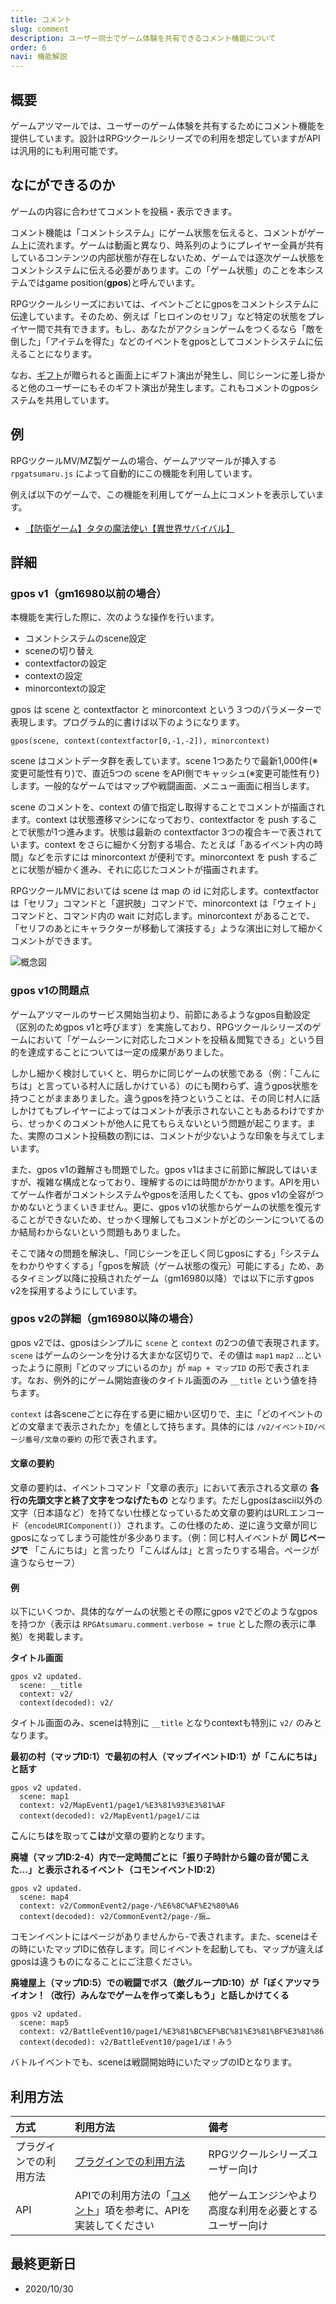 ```yaml
---
title: コメント
slug: comment
description: ユーザー同士でゲーム体験を共有できるコメント機能について
order: 6
navi: 機能解説
---
```

    
## 概要
ゲームアツマールでは、ユーザーのゲーム体験を共有するためにコメント機能を提供しています。設計はRPGツクールシリーズでの利用を想定していますがAPIは汎用的にも利用可能です。
  
    
## なにができるのか
ゲームの内容に合わせてコメントを投稿・表示できます。

コメント機能は「コメントシステム」にゲーム状態を伝えると、コメントがゲーム上に流れます。ゲームは動画と異なり、時系列のようにプレイヤー全員が共有しているコンテンツの内部状態が存在しないため、ゲームでは逐次ゲーム状態をコメントシステムに伝える必要があります。この「ゲーム状態」のことを本システムではgame position(**gpos**)と呼んでいます。

RPGツクールシリーズにおいては、イベントごとにgposをコメントシステムに伝達しています。そのため、例えば「ヒロインのセリフ」など特定の状態をプレイヤー間で共有できます。もし、あなたがアクションゲームをつくるなら「敵を倒した」「アイテムを得た」などのイベントをgposとしてコメントシステムに伝えることになります。

なお、[ギフト](/gift)が贈られると画面上にギフト演出が発生し、同じシーンに差し掛かると他のユーザーにもそのギフト演出が発生します。これもコメントのgposシステムを共用しています。

## 例
RPGツクールMV/MZ製ゲームの場合、ゲームアツマールが挿入する `rpgatsumaru.js` によって自動的にこの機能を利用しています。
  
例えば以下のゲームで、この機能を利用してゲーム上にコメントを表示しています。
 -  [【防衛ゲーム】タタの魔法使い【異世界サバイバル】](https://game.nicovideo.jp/atsumaru/games/gm7601)

## 詳細

### gpos v1（gm16980以前の場合）
本機能を実行した際に、次のような操作を行います。
 - コメントシステムのscene設定
 - sceneの切り替え
 - contextfactorの設定
 - contextの設定
 - minorcontextの設定
  
gpos は scene と contextfactor と minorcontext という３つのパラメーターで表現します。プログラム的に書けば以下のようになります。
  
```
gpos(scene, context(contextfactor[0,-1,-2]), minorcontext)
```
  
scene はコメントデータ群を表しています。scene 1つあたりで最新1,000件(※変更可能性有り)で、直近5つの scene をAPI側でキャッシュ(※変更可能性有り)します。一般的なゲームではマップや戦闘画面、メニュー画面に相当します。
  
scene のコメントを、context の値で指定し取得することでコメントが描画されます。context は状態遷移マシンになっており、contextfactor を push することで状態が1つ進みます。状態は最新の contextfactor 3つの複合キーで表されています。context をさらに細かく分割する場合、たとえば「あるイベント内の時間」などを示すには minorcontext が便利です。minorcontext を push するごとに状態が細かく進み、それに応じたコメントが描画されます。
  
RPGツクールMVにおいては scene は map の id に対応します。contextfactor は「セリフ」コマンドと「選択肢」コマンドで、minorcontext は「ウェイト」コマンドと、コマンド内の wait に対応します。minorcontext があることで、「セリフのあとにキャラクターが移動して演技する」ような演出に対して細かくコメントができます。
    
![概念図](/images/comment.png)

### gpos v1の問題点

ゲームアツマールのサービス開始当初より、前節にあるようなgpos自動設定（区別のためgpos v1と呼びます）を実施しており、RPGツクールシリーズのゲームにおいて「ゲームシーンに対応したコメントを投稿＆閲覧できる」という目的を達成することについては一定の成果がありました。

しかし細かく検討していくと、明らかに同じゲームの状態である（例：「こんにちは」と言っている村人に話しかけている）のにも関わらず、違うgpos状態を持つことがままありました。違うgposを持つということは、その同じ村人に話しかけてもプレイヤーによってはコメントが表示されないこともあるわけですから、せっかくのコメントが他人に見てもらえないという問題が起こります。また、実際のコメント投稿数の割には、コメントが少ないような印象を与えてしまいます。

また、gpos v1の難解さも問題でした。gpos v1はまさに前節に解説してはいますが、複雑な構成となっており、理解するのには時間がかかります。APIを用いてゲーム作者がコメントシステムやgposを活用したくても、gpos v1の全容がつかめないとうまくいきません。更に、gpos v1の状態からゲームの状態を復元することができないため、せっかく理解してもコメントがどのシーンについてるのか結局わからないという問題もありました。

そこで諸々の問題を解決し、「同じシーンを正しく同じgposにする」「システムをわかりやすくする」「gposを解読（ゲーム状態の復元）可能にする」ため、あるタイミング以降に投稿されたゲーム（gm16980以降）では以下に示すgpos v2を採用するようにしています。

### gpos v2の詳細（gm16980以降の場合）

gpos v2では、gposはシンプルに `scene` と `context` の2つの値で表現されます。 `scene` はゲームのシーンを分ける大まかな区切りで、その値は `map1` `map2` ...といったように原則「どのマップにいるのか」が `map + マップID` の形で表されます。なお、例外的にゲーム開始直後のタイトル画面のみ `__title` という値を持ちます。

`context` は各sceneごとに存在する更に細かい区切りで、主に「どのイベントのどの文章まで表示されたか」を値として持ちます。具体的には `/v2/イベントID/ページ番号/文章の要約` の形で表されます。

#### 文章の要約

文章の要約は、イベントコマンド「文章の表示」において表示される文章の **各行の先頭文字と終了文字をつなげたもの** となります。ただしgposはascii以外の文字（日本語など）を持てない仕様となっているため文章の要約はURLエンコード（`encodeURIComponent()`）されます。この仕様のため、逆に違う文章が同じgposになってしまう可能性が多少あります。（例：同じ村人イベントが **同じページで** 「こんにちは」と言ったり「こんばんは」と言ったりする場合。ページが違うならセーフ）

#### 例

以下にいくつか、具体的なゲームの状態とその際にgpos v2でどのようなgposを持つか（表示は `RPGAtsumaru.comment.verbose = true` とした際の表示に準拠）を掲載します。

**タイトル画面**

```
gpos v2 updated.
  scene: __title
  context: v2/
  context(decoded): v2/
```

タイトル画面のみ、sceneは特別に `__title` となりcontextも特別に `v2/` のみとなります。

**最初の村（マップID:1）で最初の村人（マップイベントID:1）が「こんにちは」と話す**

```
gpos v2 updated.
  scene: map1
  context: v2/MapEvent1/page1/%E3%81%93%E3%81%AF
  context(decoded): v2/MapEvent1/page1/こは
```

**こ**んにち**は**を取って**こは**が文章の要約となります。

**廃墟（マップID:2-4）内で一定時間ごとに「振り子時計から鐘の音が聞こえた…」と表示されるイベント（コモンイベントID:2）**

```
gpos v2 updated.
  scene: map4
  context: v2/CommonEvent2/page-/%E6%8C%AF%E2%80%A6
  context(decoded): v2/CommonEvent2/page-/振…
```

コモンイベントにはページがありませんから-で表されます。また、sceneはその時にいたマップIDに依存します。同じイベントを起動しても、マップが違えばgposは違うものになることにご注意ください。

**廃墟屋上（マップID:5）での戦闘でボス（敵グループID:10）が「ぼくアツマライオン！（改行）みんなでゲームを作って楽しもう」と話しかけてくる**

```
gpos v2 updated.
  scene: map5
  context: v2/BattleEvent10/page1/%E3%81%BC%EF%BC%81%E3%81%BF%E3%81%86
  context(decoded): v2/BattleEvent10/page1/ぼ！みう
```

バトルイベントでも、sceneは戦闘開始時にいたマップのIDとなります。

## 利用方法

方式|利用方法|備考
:---|:---|:---
プラグインでの利用方法|[プラグインでの利用方法](/plugins)|RPGツクールシリーズユーザー向け
API|APIでの利用方法の「[コメント](/apis/comment)」項を参考に、APIを実装してください|他ゲームエンジンやより高度な利用を必要とするユーザー向け

## 最終更新日
 - 2020/10/30
